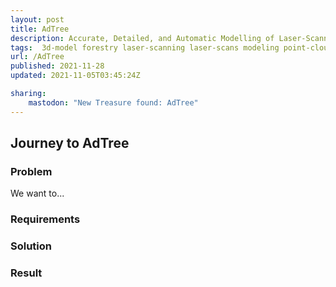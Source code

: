 ```yaml
---
layout: post
title: AdTree
description: Accurate, Detailed, and Automatic Modelling of Laser-Scanned Trees
tags:  3d-model forestry laser-scanning laser-scans modeling point-clouds reconstruction tree urban-environment
url: /AdTree
published: 2021-11-28
updated: 2021-11-05T03:45:24Z

sharing:
    mastodon: "New Treasure found: AdTree"
---
```


## Journey to AdTree

### Problem

We want to... 

### Requirements

### Solution

### Result